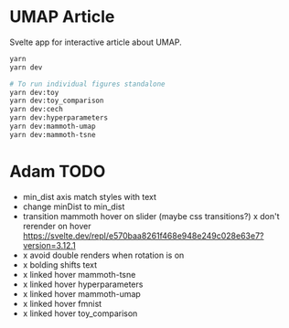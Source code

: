 # UMAP Article

Svelte app for interactive article about UMAP.

```bash
yarn
yarn dev

# To run individual figures standalone
yarn dev:toy
yarn dev:toy_comparison
yarn dev:cech
yarn dev:hyperparameters
yarn dev:mammoth-umap
yarn dev:mammoth-tsne
```


# Adam TODO

- min_dist axis match styles with text
- change minDist to min_dist 
- transition mammoth hover on slider (maybe css transitions?) 
x don't rerender on hover 
https://svelte.dev/repl/e570baa8261f468e948e249c028e63e7?version=3.12.1
- x avoid double renders when rotation is on
- x bolding shifts text
- x linked hover mammoth-tsne
- x linked hover hyperparameters
- x linked hover mammoth-umap
- x linked hover fmnist
- x linked hover toy_comparison
